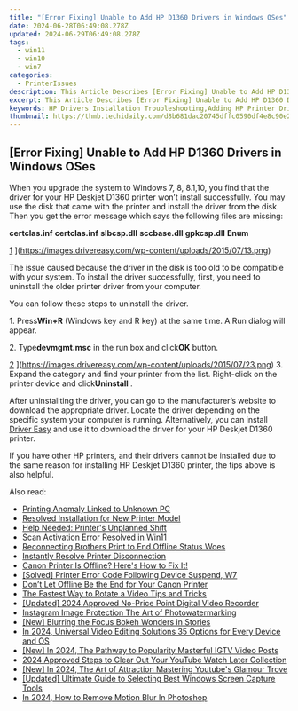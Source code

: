 ```yaml
---
title: "[Error Fixing] Unable to Add HP D1360 Drivers in Windows OSes"
date: 2024-06-28T06:49:08.278Z
updated: 2024-06-29T06:49:08.278Z
tags:
  - win11
  - win10
  - win7
categories:
  - PrinterIssues
description: This Article Describes [Error Fixing] Unable to Add HP D1360 Drivers in Windows OSes
excerpt: This Article Describes [Error Fixing] Unable to Add HP D1360 Drivers in Windows OSes
keywords: HP Drivers Installation Troubleshooting,Adding HP Printer Drivers in Windows,Solving HP D1360 Driver Errors,How to Fix HP Printer Driver Issue,Installing HP Printer Drivers on Windows 10/8/7,HP D1360 Drivers Compatibility with Windows OSes,Error Resolving HP Printer Installation in Windows
thumbnail: https://thmb.techidaily.com/d8b681dac20745dffc0590df4e8c90e2635d89e0810cfd55569744e9fd64a173.jpg
---
```


## [Error Fixing] Unable to Add HP D1360 Drivers in Windows OSes

 When you upgrade the system to Windows 7, 8, 8.1,10, you find that the driver for your HP Deskjet D1360 printer won’t install successfully. You may use the disk that came with the printer and install the driver from the disk. Then you get the error message which says the following files are missing:

 **certclas.inf**
 **certclas.inf**
 **slbcsp.dll**
 **sccbase.dll**
 **gpkcsp.dll**
 **Enum**

 [1](https://images.drivereasy.com/wp-content/uploads/2015/07/13-300x179.png) ](https://images.drivereasy.com/wp-content/uploads/2015/07/13.png)

  The issue caused because the driver in the disk is too old to be compatible with your system. To install the driver successfully, first, you need to uninstall the older printer driver from your computer.

 You can follow these steps to uninstall the driver.

  1\. Press**Win+R** (Windows key and R key) at the same time. A Run dialog will appear.

 2\. Type**devmgmt.msc** in the run box and click**OK** button.

 [2](https://images.drivereasy.com/wp-content/uploads/2015/07/23-300x165.png) ](https://images.drivereasy.com/wp-content/uploads/2015/07/23.png)
 3\. Expand the category and find your printer from the list. Right-click on the printer device and click**Uninstall** .

  After uninstallting the driver, you can go to the manufacturer’s website to download the appropriate driver. Locate the driver depending on the specific system your computer is running. Alternatively, you can install [Driver Easy](https://tools.techidaily.com/drivereasy/download/) and use it to download the driver for your HP Deskjet D1360 printer.

  If you have other HP printers, and their drivers cannot be installed due to the same reason for installing HP Deskjet D1360 printer, the tips above is also helpful.

<ins class="adsbygoogle"
     style="display:block"
     data-ad-format="autorelaxed"
     data-ad-client="ca-pub-7571918770474297"
     data-ad-slot="1223367746"></ins>



<ins class="adsbygoogle"
     style="display:block"
     data-ad-client="ca-pub-7571918770474297"
     data-ad-slot="8358498916"
     data-ad-format="auto"
     data-full-width-responsive="true"></ins>

<span class="atpl-alsoreadstyle">Also read:</span>
<div><ul>
<li><a href="https://printer-issues.techidaily.com/printing-anomaly-linked-to-unknown-pc/"><u>Printing Anomaly Linked to Unknown PC</u></a></li>
<li><a href="https://printer-issues.techidaily.com/resolved-installation-for-new-printer-model/"><u>Resolved Installation for New Printer Model</u></a></li>
<li><a href="https://printer-issues.techidaily.com/help-needed-printers-unplanned-shift/"><u>Help Needed: Printer's Unplanned Shift</u></a></li>
<li><a href="https://printer-issues.techidaily.com/scan-activation-error-resolved-in-win11/"><u>Scan Activation Error Resolved in Win11</u></a></li>
<li><a href="https://printer-issues.techidaily.com/reconnecting-brothers-print-to-end-offline-status-woes/"><u>Reconnecting Brothers Print to End Offline Status Woes</u></a></li>
<li><a href="https://printer-issues.techidaily.com/instantly-resolve-printer-disconnection/"><u>Instantly Resolve Printer Disconnection</u></a></li>
<li><a href="https://printer-issues.techidaily.com/1719574003773-canon-printer-is-offline-heres-how-to-fix-it/"><u>Canon Printer Is Offline? Here's How to Fix It!</u></a></li>
<li><a href="https://printer-issues.techidaily.com/solved-printer-error-code-following-device-suspend-w7/"><u>[Solved] Printer Error Code Following Device Suspend, W7</u></a></li>
<li><a href="https://printer-issues.techidaily.com/dont-let-offline-be-the-end-for-your-canon-printer/"><u>Don’t Let Offline Be the End for Your Canon Printer</u></a></li>
<li><a href="https://ai-driven-video-production.techidaily.com/the-fastest-way-to-rotate-a-video-tips-and-tricks/"><u>The Fastest Way to Rotate a Video Tips and Tricks</u></a></li>
<li><a href="https://screen-video-capture.techidaily.com/updated-2024-approved-no-price-point-digital-video-recorder/"><u>[Updated] 2024 Approved  No-Price Point Digital Video Recorder</u></a></li>
<li><a href="https://instagram-video-recordings.techidaily.com/instagram-image-protection-the-art-of-photowatermarking/"><u>Instagram Image Protection  The Art of Photowatermarking</u></a></li>
<li><a href="https://instagram-video-files.techidaily.com/new-blurring-the-focus-bokeh-wonders-in-stories/"><u>[New] Blurring the Focus  Bokeh Wonders in Stories</u></a></li>
<li><a href="https://smart-video-editing.techidaily.com/in-2024-universal-video-editing-solutions-35-options-for-every-device-and-os/"><u>In 2024, Universal Video Editing Solutions 35 Options for Every Device and OS</u></a></li>
<li><a href="https://instagram-video-files.techidaily.com/new-in-2024-the-pathway-to-popularity-masterful-igtv-video-posts/"><u>[New] In 2024, The Pathway to Popularity  Masterful IGTV Video Posts</u></a></li>
<li><a href="https://youtube-help.techidaily.com/2024-approved-steps-to-clear-out-your-youtube-watch-later-collection/"><u>2024 Approved  Steps to Clear Out Your YouTube Watch Later Collection</u></a></li>
<li><a href="https://youtube-tips.techidaily.com/n-2024-the-art-of-attraction-mastering-youtubes-glamour-trove/"><u>[New] In 2024, The Art of Attraction  Mastering Youtube's Glamour Trove</u></a></li>
<li><a href="https://screen-recording.techidaily.com/updated-ultimate-guide-to-selecting-best-windows-screen-capture-tools/"><u>[Updated] Ultimate Guide to Selecting Best Windows Screen Capture Tools</u></a></li>
<li><a href="https://ai-video-editing.techidaily.com/in-2024-how-to-remove-motion-blur-in-photoshop/"><u>In 2024, How to Remove Motion Blur In Photoshop</u></a></li>
</ul></div>

